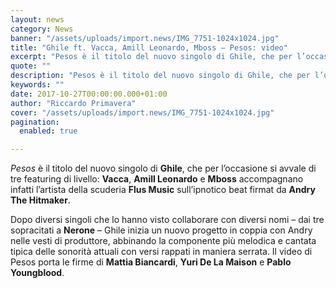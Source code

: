 ```yaml
---
layout: news
category: News
banner: "/assets/uploads/import.news/IMG_7751-1024x1024.jpg"
title: "Ghile ft. Vacca, Amill Leonardo, Mboss – Pesos: video"
excerpt: "Pesos è il titolo del nuovo singolo di Ghile, che per l’occasione si avvale di tre featuring di livello: Vacca, Amill Leonardo e Mboss accompagnano infatti l’artista della scuderia Flus Music sull’ipnotico beat firmat da Andry The Hitmaker. Dopo diversi singoli che lo hanno visto collaborare con diversi nomi – dai tre sopracitati a Nerone – [&hellip"
quote: ""
description: "Pesos è il titolo del nuovo singolo di Ghile, che per l’occasione si avvale di tre featuring di livello: Vacca, Amill Leonardo e Mboss accompagnano infatti l’artista della scuderia Flus Music sull’ipnotico beat firmat da Andry The Hitmaker. Dopo diversi singoli che lo hanno visto collaborare con diversi nomi – dai tre sopracitati a Nerone – [&hellip"
keywords: ""
date: 2017-10-27T00:00:00.000+01:00
author: "Riccardo Primavera"
cover: "/assets/uploads/import.news/IMG_7751-1024x1024.jpg"
pagination:
  enabled: true

---
```


_Pesos_ è il titolo del nuovo singolo di **Ghile**, che per l’occasione si avvale di tre featuring di livello: **Vacca**, **Amill Leonardo** e **Mboss** accompagnano infatti l’artista della scuderia **Flus Music** sull’ipnotico beat firmat da **Andry The Hitmaker**.

Dopo diversi singoli che lo hanno visto collaborare con diversi nomi – dai tre sopracitati a **Nerone** – Ghile inizia un nuovo progetto in coppia con Andry nelle vesti di produttore, abbinando la componente più melodica e cantata tipica delle sonorità attuali con versi rappati in maniera serrata. Il video di Pesos porta le firme di **Mattia Biancardi**, **Yuri De La Maison** e **Pablo Youngblood**.